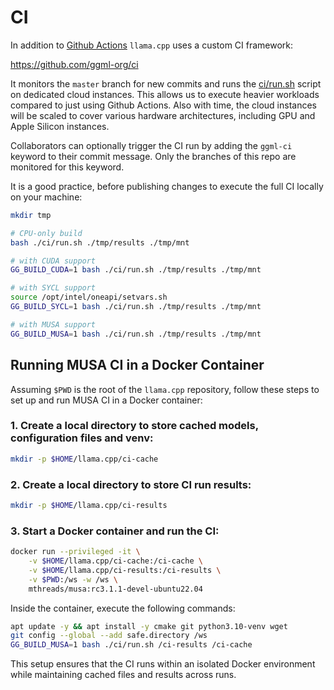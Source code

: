 # CI

In addition to [Github Actions](https://github.com/ggml-org/llama.cpp/actions) `llama.cpp` uses a custom CI framework:

https://github.com/ggml-org/ci

It monitors the `master` branch for new commits and runs the
[ci/run.sh](https://github.com/ggml-org/llama.cpp/blob/master/ci/run.sh) script on dedicated cloud instances. This allows us
to execute heavier workloads compared to just using Github Actions. Also with time, the cloud instances will be scaled
to cover various hardware architectures, including GPU and Apple Silicon instances.

Collaborators can optionally trigger the CI run by adding the `ggml-ci` keyword to their commit message.
Only the branches of this repo are monitored for this keyword.

It is a good practice, before publishing changes to execute the full CI locally on your machine:

```bash
mkdir tmp

# CPU-only build
bash ./ci/run.sh ./tmp/results ./tmp/mnt

# with CUDA support
GG_BUILD_CUDA=1 bash ./ci/run.sh ./tmp/results ./tmp/mnt

# with SYCL support
source /opt/intel/oneapi/setvars.sh
GG_BUILD_SYCL=1 bash ./ci/run.sh ./tmp/results ./tmp/mnt

# with MUSA support
GG_BUILD_MUSA=1 bash ./ci/run.sh ./tmp/results ./tmp/mnt
```

## Running MUSA CI in a Docker Container

Assuming `$PWD` is the root of the `llama.cpp` repository, follow these steps to set up and run MUSA CI in a Docker container:

### 1. Create a local directory to store cached models, configuration files and venv:

```bash
mkdir -p $HOME/llama.cpp/ci-cache
```

### 2. Create a local directory to store CI run results:

```bash
mkdir -p $HOME/llama.cpp/ci-results
```

### 3. Start a Docker container and run the CI:

```bash
docker run --privileged -it \
    -v $HOME/llama.cpp/ci-cache:/ci-cache \
    -v $HOME/llama.cpp/ci-results:/ci-results \
    -v $PWD:/ws -w /ws \
    mthreads/musa:rc3.1.1-devel-ubuntu22.04
```

Inside the container, execute the following commands:

```bash
apt update -y && apt install -y cmake git python3.10-venv wget
git config --global --add safe.directory /ws
GG_BUILD_MUSA=1 bash ./ci/run.sh /ci-results /ci-cache
```

This setup ensures that the CI runs within an isolated Docker environment while maintaining cached files and results across runs.

